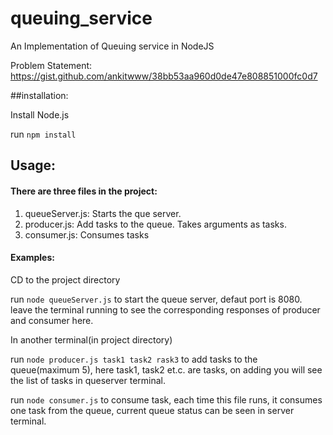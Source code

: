 # queuing_service
An Implementation of Queuing service in NodeJS

Problem Statement:
https://gist.github.com/ankitwww/38bb53aa960d0de47e808851000fc0d7


##installation:

Install Node.js

run `npm install`




## Usage:

#### There are three files in the project:

  1. queueServer.js: Starts the que server.
  2. producer.js: Add tasks to the queue. Takes arguments as tasks.  
  3. consumer.js: Consumes tasks

#### Examples:

CD to the project directory

run `node queueServer.js` to start the queue server, defaut port is 8080. leave the terminal running to see the corresponding responses of producer and consumer here.

In another terminal(in project directory) 

run `node producer.js task1 task2 rask3` to add tasks to the queue(maximum 5), here task1, task2 et.c. are tasks, on adding you will see the list of tasks in queserver terminal.

run `node consumer.js` to consume task, each time this file runs, it consumes one task from the queue, current queue status can be seen in server terminal.
        
